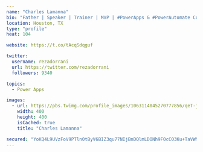```yaml
---
name: "Charles Lamanna"
bio: "Father | Speaker | Trainer | MVP | #PowerApps & #PowerAutomate Community Super User | YouTuber Right-pointing triangle http://youtube.com/c/rezadorrani | Learn - Share - Clockwise rightwards and leftwards open circle arrows"
location: Houston, TX
type: "profile"
heat: 104

website: https://t.co/tAcqSdqguf

twitter:
  username: rezadorrani
  url: https://twitter.com/rezadorrani
  followers: 9340

topics:
  - Power Apps

images:
  - url: https://pbs.twimg.com/profile_images/1063114045270777856/qeT-jpWr_400x400.jpg
    width: 400
    height: 400
    isCached: true
    title: "Charles Lamanna"

secured: "YoKQ4L9UVzFoV9PTln0tByV6BIZ3qu77NIjBnDQlmLDONh9F0cC03Ku+TaVWMJOVdzWVEClkCglMgqKblHtza93XKwfphLnQUy0eT6iWKsAWbaV/ZRNS0rWGL0mJp+ZMOVHpip06cvzqwbVl1im3BJiSvAJcVIhz8ideT2gGXRXJWdV1yTq0kQb9AZ1xqXB9oPdkCgqipPqRwc1KBKv+j2ebq7VXr2ffp4bXMXfjanmYmmHt1lmsB9/2Jdxq0ESps8GnF6f1wgU71AItFlqyTDJxhZ1BSy/cAtNGYZc2yHoBcS4XBQ5ViTL6ZuaifbuLAOZPVrE3ujW+HhVMJpeoAcVSFNZoaX7bS0O+VdiGUIhrU5nAn9DH+90JZGERXGmwVrRQaWJCckyTPz54G94eveWoQaD/rFi4KePkcLDaMdI=;Umrs2kOmbWUMPU086RKPfg=="
---
```


